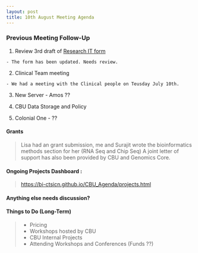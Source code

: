 ```yaml
---
layout: post
title: 10th August Meeting Agenda
---
```


### Previous Meeting Follow-Up

1. Review 3rd draft of [Research IT form](http://j.mp/2yNQ3At)

`- The form has been updated. Needs review.`

2. Clinical Team meeting
 
 `- We had a meeting with the Clinical people on Teusday July 10th.`
 
3. New Server - Amos ??
 
4. CBU Data Storage and Policy

5. Colonial One - ??
 

#### Grants

> Lisa had an grant submission, me and Surajit wrote the bioinformatics methods section for her (RNA Seq and Chip Seq)
> A joint letter of support has also been provided by CBU and Genomics Core.

#### Ongoing Projects Dashboard :

> https://bi-ctsicn.github.io/CBU_Agenda/projects.html
  
#### Anything else needs discussion?

#### Things to Do (Long-Term)
> - Pricing
> - Workshops hosted by CBU
> - CBU Internal Projects 
> - Attending Workshops and Conferences (Funds ??)

